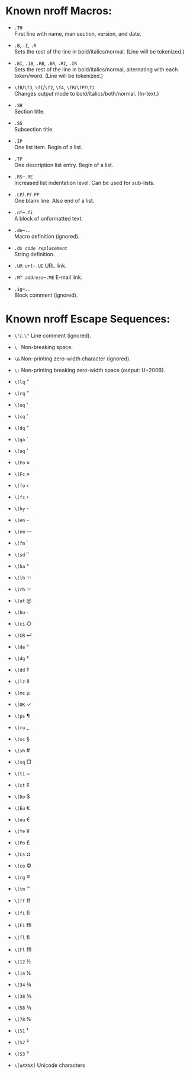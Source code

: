 # Known nroff Macros:

* `.TH`  
	First line with name, man section, version, and date.

* `.B`, `.I`, `.R`  
	Sets the rest of the line in bold/italics/normal.
	(Line will be tokenized.)

* `.BI`, `.IB`, `.RB`, `.BR`, `.RI`, `.IR`  
	Sets the rest of the line in bold/italics/normal,
	alternating with each token/word.
	(Line will be tokenized.)

* `\fB`/`\f3`, `\fI`/`\f2`, `\f4`, `\fR`/`\fP`/`\f1`  
	Changes output mode to bold/italics/both/normal.
	(In-text.)

* `.SH`  
	Section title.

* `.SS`  
	Subsection title.

* `.IP`  
	One list item.
	Begin of a list.

* `.TP`  
	One description list entry.
	Begin of a list.

* `.RS`–`.RE`  
	Increased list indentation level.
	Can be used for sub-lists.

* `.LP`/`.P`/`.PP`  
	One blank line.
	Also end of a list.

* `.nf`–`.fi`  
	A block of unformatted text.

* `.de`–`..`  
	Macro definition (ignored).

* <code>.ds <i>code</i> <i>replacement</i></code>  
	String definition.

* <code>.UM <i>url</i></code>–`.UE`
	URL link.

* <code>.MT <i>address</i></code>–`.ME`
	E-mail link.

* `.ig`–`..`  
	Block comment (ignored).


# Known nroff Escape Sequences:

* `\"`/`.\"`  Line comment (ignored).
* <code>\\&nbsp;</code>  Non-breaking space.
* `\&`  Non-printing zero-width character (ignored).
* `\:`  Non-printing breaking zero-width space (output: U+200B).
* `\(lq` “
* `\(rq` ”
* `\(oq` ‘
* `\(cq` ’
* `\(dq` "
* `\(ga` \`
* `\(aq` '
* `\(Fo` «
* `\(Fc` »
* `\(fo` ‹
* `\(fc` ›
* `\(hy` -
* `\(en` –
* `\(em` —
* `\(fm` ′
* `\(sd` ″
* `\(ha` ^
* `\(lh` ☜
* `\(rh` ☞

* `\(at` @
* `\(bu` ·
* `\(ci` ○
* `\(CR` ↵
* `\(de` °
* `\(dg` †
* `\(dd` ‡
* `\(lz` ◊
* `\(mc` µ
* `\(OK` ✓
* `\(ps` ¶
* `\(ru` _
* `\(sc` §
* `\(sh` #
* `\(sq` □
* `\(ti` ~

* `\(ct` ¢
* `\(Do` $
* `\(Eu` €
* `\(eu` €
* `\(Ye` ¥
* `\(Po` £
* `\(Cs` ¤

* `\(co` ©
* `\(rg` ®
* `\(tm` ™

* `\(ff` ﬀ
* `\(fi` ﬁ
* `\(Fi` ﬃ
* `\(fl` ﬂ
* `\(Fl` ﬄ
* `\(12` ½
* `\(14` ¼
* `\(34` ¾
* `\(38` ⅜
* `\(58` ⅝
* `\(78` ⅞
* `\(S1` ¹
* `\(S2` ²
* `\(S3` ³

* <code>\\[u<i>XXXX</i>]</code> Unicode characters

